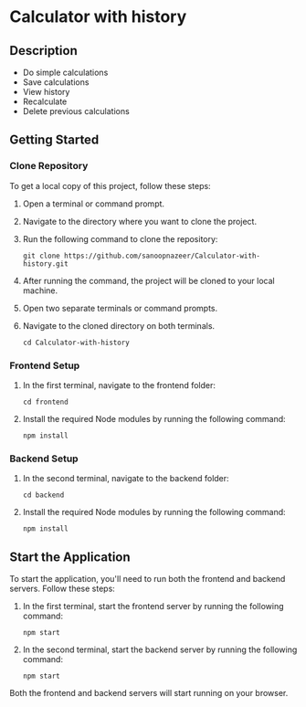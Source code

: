 # Calculator with history

## Description

* Do simple calculations
* Save calculations
* View history
* Recalculate
* Delete previous calculations

## Getting Started

### Clone Repository

To get a local copy of this project, follow these steps:

1. Open a terminal or command prompt.
2. Navigate to the directory where you want to clone the project.
3. Run the following command to clone the repository:

   ```shell
   git clone https://github.com/sanoopnazeer/Calculator-with-history.git

4. After running the command, the project will be cloned to your local machine.
5. Open two separate terminals or command prompts.
6. Navigate to the cloned directory on both terminals.

   ```shell
   cd Calculator-with-history

### Frontend Setup

1. In the first terminal, navigate to the frontend folder:

   ```shell
   cd frontend

2. Install the required Node modules by running the following command:

   ```shell
   npm install
   
### Backend Setup

1. In the second terminal, navigate to the backend folder:

   ```shell
   cd backend
   
2. Install the required Node modules by running the following command:

   ```shell
   npm install
   
##  Start the Application

To start the application, you'll need to run both the frontend and backend servers. Follow these steps:

1. In the first terminal, start the frontend server by running the following command:

   ```shell
   npm start
   
2. In the second terminal, start the backend server by running the following command:

   ```shell
   npm start

Both the frontend and backend servers will start running on your browser.


